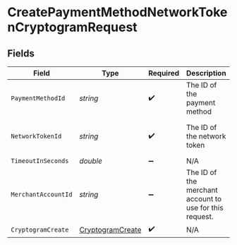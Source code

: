 # CreatePaymentMethodNetworkTokenCryptogramRequest


## Fields

| Field                                                           | Type                                                            | Required                                                        | Description                                                     | Example                                                         |
| --------------------------------------------------------------- | --------------------------------------------------------------- | --------------------------------------------------------------- | --------------------------------------------------------------- | --------------------------------------------------------------- |
| `PaymentMethodId`                                               | *string*                                                        | :heavy_check_mark:                                              | The ID of the payment method                                    | ef9496d8-53a5-4aad-8ca2-00eb68334389                            |
| `NetworkTokenId`                                                | *string*                                                        | :heavy_check_mark:                                              | The ID of the network token                                     | f8dd5cfc-7834-4847-95dc-f75a360e2298                            |
| `TimeoutInSeconds`                                              | *double*                                                        | :heavy_minus_sign:                                              | N/A                                                             |                                                                 |
| `MerchantAccountId`                                             | *string*                                                        | :heavy_minus_sign:                                              | The ID of the merchant account to use for this request.         | default                                                         |
| `CryptogramCreate`                                              | [CryptogramCreate](../../Models/Components/CryptogramCreate.md) | :heavy_check_mark:                                              | N/A                                                             |                                                                 |